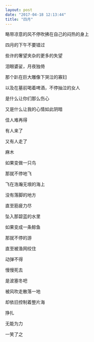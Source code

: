 ```yaml
---
layout: post
date: "2017-04-18 12:13:44"
title: "四月"
---
```



略带凉意的风不停吹拂在自己的闷热的身上

四月的下午不要错过

些许的奢望夹杂的更多的失望

泪眼婆娑，月夜独倚

那个趴在巨大雕像下哭泣的寡妇

以及在墓前喝着啤酒，不停抽泣的女人

是什么让你们那么伤心

又是什么让我的心情如此阴暗

佳人难再得

有人来了

又有人走了

麻木

如果变做一只鸟

那就不停地飞

飞在浩瀚无垠的海上

没有落脚的地方

直至筋疲力尽

坠入那碧蓝的水里

如果变成一条鲸鱼

那就不停的游

直至被渔网绞住

动弹不得

慢慢死去

是波塞冬吧

被风吹走散落一地

却依旧控制着整片海

挣扎

无能为力

一笑了之
